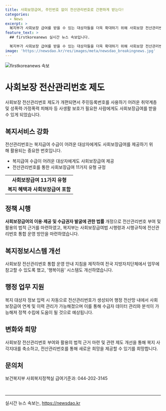 ```yaml
---
title: 사회보장급여, 주민번호 없이 전산관리번호로 간편하게 받는다!
categories:
  - News
excerpt: >
  복지부가 사회보장 급여를 받을 수 있는 대상자들을 더욱 확대하기 위해 사회보장 전산관리번호 제도를 개편해 시행했다. 주민등록번호가 없거나 사용하기 어려운 취약계층과 성폭력·가정폭력 피해자 등도 복지서비스를 받을 수 있게 되었으며, 이를 위해 전산관리번호를 활용할 수 있게 됐다. 전산관리번호를 통해 복지 사각지대를 축소하고 새로운 희망을 줄 수 있게 된 것으로 평가되고 있다. (150자)
feature_text: >
  ## firstkoreanews 실시간 뉴스 속보입니다.

  복지부가 사회보장 급여를 받을 수 있는 대상자들을 더욱 확대하기 위해 사회보장 전산관리번호 제도를 개편해 시행했다. 주민등록번호가 없거나 사용하기 어려운 취약계층과 성폭력·가정폭력 피해자 등도 복지서비스를 받을 수 있게 되었으며, 이를 위해 전산관리번호를 활용할 수 있게 됐다. 전산관리번호를 통해 복지 사각지대를 축소하고 새로운 희망을 줄 수 있게 된 것으로 평가되고 있다. (150자)
image: 'https://newsdao.kr/res/images/meta/newsdao_breakingnews.jpg'
---
```


<p><img src="https://newsdao.kr/res/images/meta/newsdao_breakingnews.jpg" alt="firstkoreanews 속보" /></p>

<h1>사회보장 전산관리번호 제도</h1>

<p data-ke-size="size16">사회보장 전산관리번호 제도가 개편되면서 주민등록번호를 사용하기 어려운 취약계층 및 성폭력·가정폭력 피해자 등 사생활 보호가 필요한 사람에게도 사회보장급여를 받을 수 있게 되었습니다.</p>

<h2 data-ke-size="size26">복지서비스 강화</h2>

<p data-ke-size="size16">전산관리번호는 복지급여 수급이 어려운 대상자에게도 사회보장급여를 제공하기 위해 활용되는 중요한 번호입니다.</p>

<ul>
  <li>복지급여 수급이 어려운 대상자에게도 사회보장급여 제공</li>
  <li>전산관리번호를 통한 사회보장급여 11가지 유형 규정</li>
</ul>

<table>
  <tr>
    <td style="text-align: center; height: 17px;"><b>사회보장급여 11가지 유형</b></td>
  </tr>
  <tr>
    <td style="text-align: center; height: 17px;"><b>복지 혜택과 사회보장급여 포함</b></td>
  </tr>
</table>

<h2 data-ke-size="size26">정책 시행</h2>

<p data-ke-size="size16"><b>사회보장급여의 이용·제공 및 수급권자 발굴에 관한 법률</b> 개정으로 전산관리번호 부여 및 활용의 법적 근거를 마련하였고, 복지부는 사회보장급여법 시행령과 시행규칙에 전산관리번호 통합 운영 방안을 마련하였습니다.</p>

<h2 data-ke-size="size26">복지정보시스템 개선</h2>

<p data-ke-size="size16">사회보장 전산관리번호 통합 운영 안내 지침을 제작하여 전국 지방자치단체에서 업무에 참고할 수 있도록 했고, '행복이음' 시스템도 개선하였습니다.</p>

<h2 data-ke-size="size26">행정 업무 지원</h2>

<p data-ke-size="size16">복지 대상자 정보 입력 시 자동으로 전산관리번호가 생성되어 행정 전산망 내에서 사회보장급여 연계 및 이력 관리가 가능해졌으며 이를 통해 수급자 데이터 관리와 분석이 가능해져 정책 수립에 도움이 될 것으로 예상됩니다.</p>

<h2 data-ke-size="size26">변화와 희망</h2>

<p data-ke-size="size16">사회보장 전산관리번호 부여와 활용의 법적 근거 마련 및 관련 제도 개선을 통해 복지 사각지대를 축소하고, 전산관리번호를 통해 새로운 희망을 제공할 수 있기를 희망합니다.</p>

<h2 data-ke-size="size26">문의처</h2>

<p data-ke-size="size16">보건복지부 사회복지정책실 급여기준과: 044-202-3145</p>

<p data-ke-size="size16">&nbsp;</p>

<hr>
실시간 뉴스 속보는, <a href="https://newsdao.kr" rel="dofollow">https://newsdao.kr</a>


